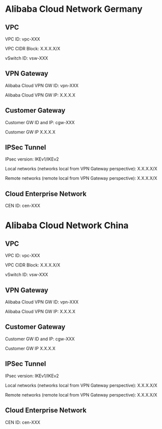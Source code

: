 # Alibaba Cloud Network Germany

## VPC
VPC ID: vpc-XXX

VPC CIDR Block: X.X.X.X/X

vSwitch ID: vsw-XXX
## VPN Gateway
Alibaba Cloud VPN GW ID: vpn-XXX

Alibaba Cloud VPN GW IP: X.X.X.X
## Customer Gateway
Customer GW ID and IP: cgw-XXX

Customer GW IP X.X.X.X

## IPSec Tunnel
IPsec version: IKEv1/IKEv2

Local networks (networks local from VPN Gateway perspective): X.X.X.X/X

Remote networks (remote local from VPN Gateway perspective): X.X.X.X/X

## Cloud Enterprise Network
CEN ID: cen-XXX

# Alibaba Cloud Network China

## VPC
VPC ID: vpc-XXX

VPC CIDR Block: X.X.X.X/X

vSwitch ID: vsw-XXX
## VPN Gateway
Alibaba Cloud VPN GW ID: vpn-XXX

Alibaba Cloud VPN GW IP: X.X.X.X
## Customer Gateway
Customer GW ID and IP: cgw-XXX

Customer GW IP X.X.X.X

## IPSec Tunnel
IPsec version: IKEv1/IKEv2

Local networks (networks local from VPN Gateway perspective): X.X.X.X/X

Remote networks (remote local from VPN Gateway perspective): X.X.X.X/X

## Cloud Enterprise Network
CEN ID: cen-XXX
